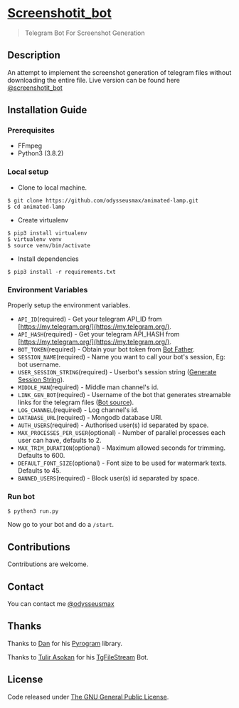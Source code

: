 # [Screenshotit_bot](https://tx.me/screenshotit_bot)
> Telegram Bot For Screenshot Generation

## Description

An attempt to implement the screenshot generation of telegram files without downloading the entire file. Live version can be found here [@screenshotit_bot](https://tx.me/screenshotit_bot "Screenshot Generator Bot")

## Installation Guide

### Prerequisites
* FFmpeg
* Python3 (3.8.2)

### Local setup
* Clone to local machine.
```
$ git clone https://github.com/odysseusmax/animated-lamp.git
$ cd animated-lamp
````

* Create virtualenv
```
$ pip3 install virtualenv
$ virtualenv venv
$ source venv/bin/activate
```

* Install dependencies
```
$ pip3 install -r requirements.txt
```

### Environment Variables

Properly setup the environment variables.

* `API_ID`(required) - Get your telegram API_ID from [https://my.telegram.org/](https://my.telegram.org/).
* `API_HASH`(required) - Get your telegram API_HASH from [https://my.telegram.org/](https://my.telegram.org/).
* `BOT_TOKEN`(required) - Obtain your bot token from [Bot Father](https://t.me/BotFather "Bot Father").
* `SESSION_NAME`(required) - Name you want to call your bot's session, Eg: bot username.
* `USER_SESSION_STRING`(required) - Userbot's session string ([Generate Session String](https://generatesessionstring.christyroys.repl.run/)).
* `MIDDLE_MAN`(required) - Middle man channel's id.
* `LINK_GEN_BOT`(required) - Username of the bot that generates streamable links for the telegram files ([Bot source](https://github.com/tulir/tgfilestream)).
* `LOG_CHANNEL`(required) - Log channel's id.
* `DATABASE_URL`(required) - Mongodb database URI.
* `AUTH_USERS`(required) - Authorised user(s) id separated by space.
* `MAX_PROCESSES_PER_USER`(optional) - Number of parallel processes each user can have, defaults to 2.
* `MAX_TRIM_DURATION`(optional) - Maximum allowed seconds for trimming. Defaults to 600.
* `DEFAULT_FONT_SIZE`(optional) - Font size to be used for watermark texts. Defaults to 45.
* `BANNED_USERS`(required) - Block user(s) id separated by space.

### Run bot
`$ python3 run.py`

Now go to your bot and do a `/start`.

## Contributions
Contributions are welcome.

## Contact
You can contact me [@odysseusmax](https://tx.me/odysseusmax)

## Thanks
Thanks to [Dan](https://github.com/delivrance "Dan") for his [Pyrogram](https://github.com/pyrogram/pyrogram "Pyrogram") library.

Thanks to [Tulir Asokan](https://github.com/tulir "Tulir Asokan") for his [TgFileStream](https://github.com/tulir/tgfilestream "TgFileStream") Bot.
## License
Code released under [The GNU General Public License](LICENSE).
